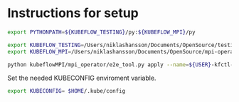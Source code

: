 # Instructions for setup

```bash
export PYTHONPATH=${KUBEFLOW_TESTING}/py:${KUBEFLOW_MPI}/py
```

```bash
export KUBEFLOW_TESTING=/Users/niklashansson/Documents/OpenSource/testing
export KUBEFLOW_MPI=/Users/niklashansson/Documents/OpenSource/mpi-operator
```

```bash
python kubeflowMPI/mpi_operator/e2e_tool.py apply --name=${USER}-kfctl-test-$(date +%Y%m%d-%H%M%S)   --namespace=kubeflow-test-infra   --open-in-chrome=true --test_target_name e2etest_mpi_operator
```

Set the needed KUBECONFIG enviroment variable. 
```bash
export KUBECONFIG= $HOME/.kube/config
```